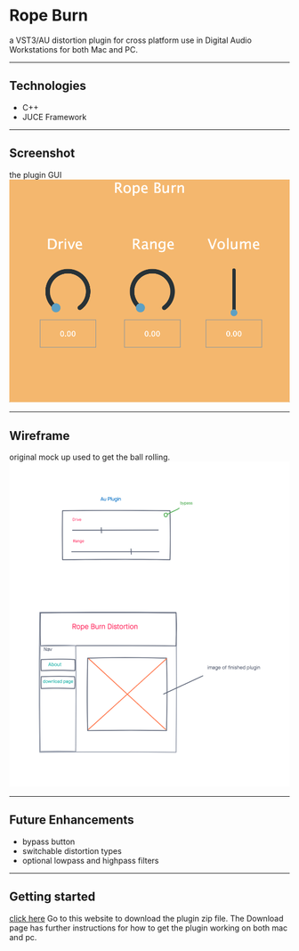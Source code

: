 # Rope Burn
a VST3/AU distortion plugin for cross platform use in Digital Audio Workstations for both Mac and PC.
 
 -----
 ## Technologies
 - C++
 - JUCE Framework
 
 ----- 
 ## Screenshot
 the plugin GUI
![](images/plugin.png)

-----
## Wireframe
original mock up used to get the ball rolling.
![](images/ropeburn-wireframe.png)

----
## Future Enhancements
- bypass button 
- switchable distortion types
- optional lowpass and highpass filters

----
## Getting started
[click here](https://rope-burn.herokuapp.com/) Go to this website to download the plugin zip file. 
The Download page has further instructions for how to get the plugin working on both mac and pc.


